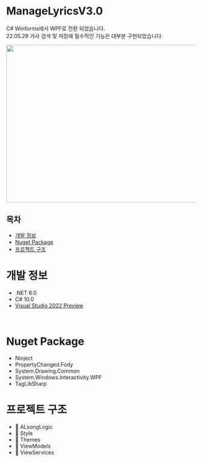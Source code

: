 # ManageLyricsV3.0
C# Winforms에서 WPF로 전환 되었습니다.    
22.05.29 가사 검색 및 저장에 필수적인 기능은 대부분 구현되었습니다.     
    
<img src=https://user-images.githubusercontent.com/90036120/170856925-2d82537e-2998-42fa-937f-a4381c91112a.png width="750" height="420"/> 

## 목차
- [개발 정보](#개발-정보)
- [Nuget Package](#Nuget-Package)
- [프로젝트 구조](#프로젝트-구조)

# 개발 정보
* .NET 6.0
* C# 10.0
* [Visual Studio 2022 Preview](https://visualstudio.microsoft.com/ko/vs/preview/)
<br />

# Nuget Package
* Ninject
* PropertyChanged.Fody
* System.Drawing.Common
* System.Windows.Interactivity.WPF
* TagLibSharp

# 프로젝트 구조
* 📁 ALsongLogic
* 📁 Style
* 📁 Themes
* 📁 ViewModels
* 📁 ViewServices

